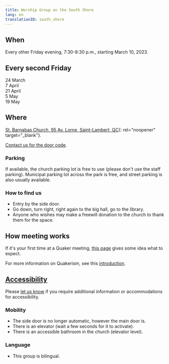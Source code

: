 ```yaml
---
title: Worship Group on the South Shore
lang: en
translationID: south_shore
---
```

## When
Every other Friday evening, 7:30-8:30 p.m., starting March 10, 2023.
## Every second Friday
24 March  
7 April  
21 April  
5 May  
19 May  

## Where
[St. Barnabas Church, 95 Av. Lorne, Saint-Lambert, QC](https://goo.gl/maps/BSGXnGXRBBchZZrz7){: rel="noopener" target="_blank"}.

<i class="fas fa-exclamation-triangle"></i> [Contact us for the door code](/contact).
### Parking
If available, the church parking lot is free to use (please don't use the staff parking). Municipal parking lot across the park is free, and street parking is also usually available.

### How to find us

* Entry by the side door. 
* Go down, turn right, right again to the big hall, go to the library.  
* Anyone who wishes may make a freewill donation to the church to thank them for the space.

## How meeting works
If it's your first time at a Quaker meeting, [this page](/about) gives some idea what to expect.

For more information on Quakerism, see this [introduction](/intro).

## [Accessibility](/accessibility) <span class="stanchor"><a name="accessibility"></a></span>
Please [let us know](/contact) if you require additional information or accommodations for accessibility.

### Mobility
* The side door is no longer automatic, however the main door is.
* There is an elevator (wait a few seconds for it to activate).
* There is an accessible bathroom in the church (elevator level).

### Language
* This group is bilingual.
